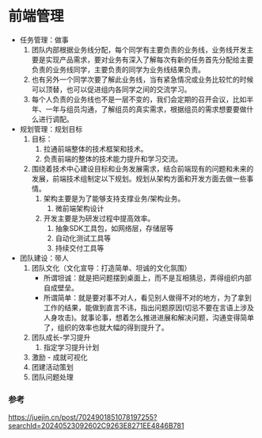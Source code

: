 # 前端管理

* 任务管理：做事
    1. 团队内部根据业务线分配，每个同学有主要负责的业务线，业务线开发主要是实现产品需求，要对业务有深入了解每次有新的任务首先分配给主要负责的业务线同学，主要负责的同学为业务线结果负责。
    2. 也有另外一个同学次要了解此业务线，当有紧急情况或业务比较忙的时候可以顶替，也可以促进组内各同学之间的交流学习。
    3. 每个人负责的业务线也不是一层不变的，我们会定期的召开会议，比如半年、一年与组员沟通，了解组员的真实需求，根据组员的需求想要要做什么进行调配。
* 规划管理：规划目标
    1. 目标：
        1. 拉通前端整体的技术框架和技术。
        2. 负责前端的整体的技术能力提升和学习交流。
    2. 围绕着技术中心建设目标和业务发展需求，结合前端现有的问题和未来的发展，前端技术组制定以下规划。规划从架构方面和开发方面去做一些事情。
        1. 架构主要是为了能够支持支撑业务/架构业务。
            1. 微前端架构设计
        2. 开发主要是为研发过程中提高效率。
            1. 抽象SDK工具包，如网络层，存储层等
            2. 自动化测试工具等
            3. 持续交付工具等
* 团队建设：带人
    1. 团队文化（文化宣导：打造简单、坦诚的文化氛围）
        * 所谓坦诚：就是把问题摆到桌面上，而不是互相猜忌，弄得组织内部自成壁垒。
        * 所谓简单：就是要对事不对人，看见别人做得不对的地方，为了拿到工作的结果，能做到直言不讳，指出问题原因(切忌不要在言语上涉及人身攻击)。就事论事，想着怎么推进进展和解决问题，沟通变得简单了，组织的效率也就大幅的得到提升了。
    2. 团队成长-学习提升
        1. 指定学习提升计划
    3. 激励 - 成就可视化
    4. 团建活动策划
    5. 团队问题处理
    
    
### 参考 

https://juejin.cn/post/7024901851078197255?searchId=20240523092602C9263E8271EE4846B781 